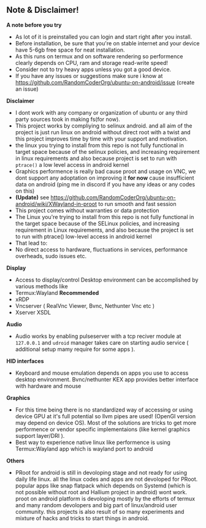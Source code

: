 ## Note & Disclaimer!

**A note before you try**
- As lot of it is preinstalled you can login and start right after you install.
- Before installation, be sure that you're on stable internet and your device have 5-6gb free space for neat installation.
- As this runs on termux and on software rendering so performence clearly depends on CPU, ram and storage read-write speed!
- Consider not to try heavy apps unless you got a good device.
- If you have any issues or suggestions make sure i know at https://github.com/RandomCoderOrg/ubuntu-on-android/issue (create an issue)

**Disclaimer**
- I dont work with any company or organization of ubuntu or any third party sources took in making fs(for now).
- This project works by compliying to selinux android. and all aim of the project is just run linux on android without direct root with a twist and this project improves time by time with your support and motivation.
- the linux you trying to install from this repo is not fully functional in target space because of the selinux policies, and increasing requirement in linux requirements and also because project is set to run with `ptrace()` a low level access in android kernel
- Graphics performence is really bad cause proot and usage on VNC, we dont support any adoptation on improving it **for now** cause insufficient data on android (ping me in discord if you have any ideas or any codes on this) 
- **(Update)** see https://github.com/RandomCoderOrg/ubuntu-on-android/wiki/XWayland-in-proot to run smooth and fast session
- This project comes without warranties or data protection
- The Linux you're trying to install from this repo is not fully functional in the target space because of the SELinux policies, and increasing requirement in Linux requirements, and also because the project is set to run with ptrace() low-level access in android kernel 
- That lead to:
- No direct access to hardware, fluctuations in services, performance overheads, sudo issues etc.

**Display**
- Access to display/control Desktop environment can be accomplished by various methods like
- Termux:Wayland **Recommended**
- xRDP
- Vncserver ( RealVnc Viewer, Bvnc, Nethunter Vnc etc )
- Xserver XSDL

**Audio**
- Audio works by enabling pulseserver with a tcp reciver module at `127.0.0.1` and `udroid` manager takes care on starting audio service ( additional setup mamy require for some apps ).

**HID interfaces**
- Keyboard and mouse emulation depends on apps you use to access desktop environment. Bvnc/nethunter KEX app provides better interface with hardware and mouse

**Graphics**
- For this time being there is no standardized way of accessing or using device GPU at it's full potential so llvm pipes are used! (OpenGl version may depend on device OS). Most of the solutions are tricks to get more performence or vendor specific implementaions (like kernel graphics support layer/DRI ).
- Best way to experience native linux like performence is using Termux:Wayland app which is wayland port to android

**Others**
- PRoot for android is still in devoloping stage and not ready for using daily life linux. all the linux codes and apps are not devoloped for PRoot. popular apps like snap flatpack which depends on Systemd (which is not possible without root and Hallium project in android) wont work. proot on android platform is devoloping mostly by the efforts of termux and many random devolopers and big part of linux/android user community. this projects is also result of so many experiments and mixture of hacks and tricks to start things in android.
